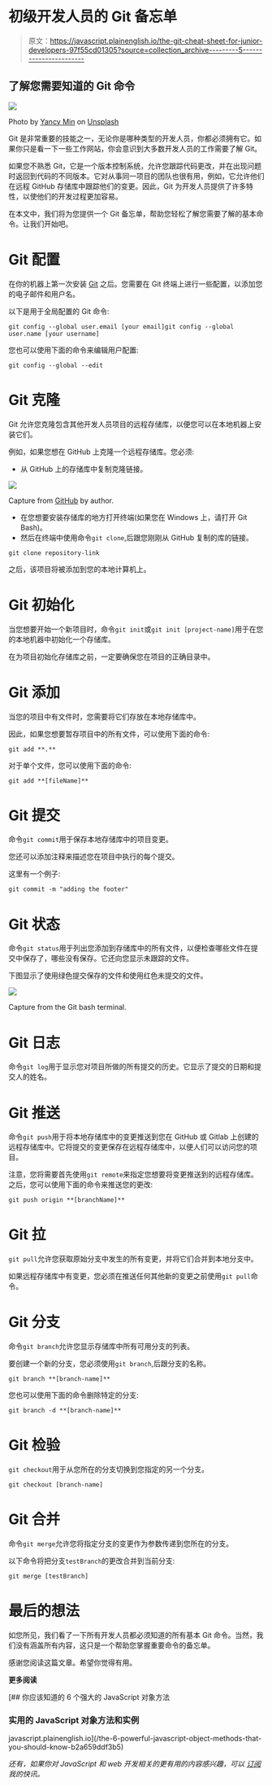 # 初级开发人员的 Git 备忘单

> 原文：<https://javascript.plainenglish.io/the-git-cheat-sheet-for-junior-developers-97f55cd01305?source=collection_archive---------5----------------------->

## 了解您需要知道的 Git 命令

![](img/d5e856d52d1e5b28c1b4bc40f6f5d257.png)

Photo by [Yancy Min](https://unsplash.com/@yancymin?utm_source=medium&utm_medium=referral) on [Unsplash](https://unsplash.com?utm_source=medium&utm_medium=referral)

Git 是非常重要的技能之一，无论你是哪种类型的开发人员，你都必须拥有它。如果你只是看一下一些工作网站，你会意识到大多数开发人员的工作需要了解 Git。

如果您不熟悉 Git，它是一个版本控制系统，允许您跟踪代码更改，并在出现问题时返回到代码的不同版本。它对从事同一项目的团队也很有用，例如，它允许他们在远程 GitHub 存储库中跟踪他们的变更。因此，Git 为开发人员提供了许多特性，以使他们的开发过程更加容易。

在本文中，我们将为您提供一个 Git 备忘单，帮助您轻松了解您需要了解的基本命令。让我们开始吧。

# Git 配置

在你的机器上第一次安装 [Git](https://git-scm.com/) 之后。您需要在 Git 终端上进行一些配置，以添加您的电子邮件和用户名。

以下是用于全局配置的 Git 命令:

```
git config --global user.email [your email]git config --global user.name [your username]
```

您也可以使用下面的命令来编辑用户配置:

```
git config --global --edit
```

# Git 克隆

Git 允许您克隆包含其他开发人员项目的远程存储库，以便您可以在本地机器上安装它们。

例如，如果您想在 GitHub 上克隆一个远程存储库。您必须:

*   从 GitHub 上的存储库中复制克隆链接。

![](img/f0d98951c69ae713be472f1d3584ebdd.png)

Capture from [GitHub](https://github.com/) by author.

*   在您想要安装存储库的地方打开终端(如果您在 Windows 上，请打开 Git Bash)。
*   然后在终端中使用命令`git clone`,后跟您刚刚从 GitHub 复制的库的链接。

```
git clone repository-link
```

之后，该项目将被添加到您的本地计算机上。

# Git 初始化

当您想要开始一个新项目时，命令`git init`或`git init [project-name]`用于在您的本地机器中初始化一个存储库。

在为项目初始化存储库之前，一定要确保您在项目的正确目录中。

# Git 添加

当您的项目中有文件时，您需要将它们存放在本地存储库中。

因此，如果您想要暂存项目中的所有文件，可以使用下面的命令:

```
git add **.**
```

对于单个文件，您可以使用下面的命令:

```
git add **[fileName]**
```

# Git 提交

命令`git commit`用于保存本地存储库中的项目变更。

您还可以添加注释来描述您在项目中执行的每个提交。

这里有一个例子:

```
git commit -m "adding the footer"
```

# Git 状态

命令`git status`用于列出您添加到存储库中的所有文件，以便检查哪些文件在提交中保存了，哪些没有保存。它还向您显示未跟踪的文件。

下图显示了使用绿色提交保存的文件和使用红色未提交的文件。

![](img/07af8b0ac3c83759a3f2fcf2b67a30ae.png)

Capture from the Git bash terminal.

# Git 日志

命令`git log`用于显示您对项目所做的所有提交的历史。它显示了提交的日期和提交人的姓名。

# Git 推送

命令`git push`用于将本地存储库中的变更推送到您在 GitHub 或 Gitlab 上创建的远程存储库中。它将提交的变更保存在远程存储库中，以便人们可以访问您的项目。

注意，您将需要首先使用`git remote`来指定您想要将变更推送到的远程存储库。之后，您可以使用下面的命令来推送您的更改:

```
git push origin **[branchName]**
```

# Git 拉

`git pull`允许您获取原始分支中发生的所有变更，并将它们合并到本地分支中。

如果远程存储库中有变更，您必须在推送任何其他新的变更之前使用`git pull`命令。

# Git 分支

命令`git branch`允许您显示存储库中所有可用分支的列表。

要创建一个新的分支，您必须使用`git branch`,后跟分支的名称。

```
git branch **[branch-name]**
```

您也可以使用下面的命令删除特定的分支:

```
git branch -d **[branch-name]**
```

# Git 检验

`git checkout`用于从您所在的分支切换到您指定的另一个分支。

```
git checkout [branch-name]
```

# Git 合并

命令`git merge`允许您将指定分支的变更作为参数传递到您所在的分支。

以下命令将把分支`testBranch`的更改合并到当前分支:

```
git merge [testBranch]
```

# 最后的想法

如您所见，我们看了一下所有开发人员都必须知道的所有基本 Git 命令。当然，我们没有涵盖所有内容，这只是一个帮助您掌握重要命令的备忘单。

感谢您阅读这篇文章。希望你觉得有用。

**更多阅读**

[](/the-6-powerful-javascript-object-methods-that-you-should-know-b2a659ddf3b5) [## 你应该知道的 6 个强大的 JavaScript 对象方法

### 实用的 JavaScript 对象方法和实例

javascript.plainenglish.io](/the-6-powerful-javascript-object-methods-that-you-should-know-b2a659ddf3b5) 

*还有，如果你对 JavaScript 和 web 开发相关的更有用的内容感兴趣，可以* [*订阅*](https://mehdiouss.ck.page/) *我的快讯。*